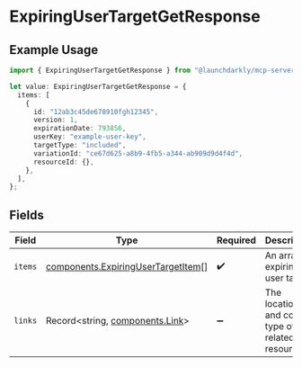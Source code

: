 # ExpiringUserTargetGetResponse

## Example Usage

```typescript
import { ExpiringUserTargetGetResponse } from "@launchdarkly/mcp-server/models/components";

let value: ExpiringUserTargetGetResponse = {
  items: [
    {
      id: "12ab3c45de678910fgh12345",
      version: 1,
      expirationDate: 793856,
      userKey: "example-user-key",
      targetType: "included",
      variationId: "ce67d625-a8b9-4fb5-a344-ab909d9d4f4d",
      resourceId: {},
    },
  ],
};
```

## Fields

| Field                                                                                    | Type                                                                                     | Required                                                                                 | Description                                                                              |
| ---------------------------------------------------------------------------------------- | ---------------------------------------------------------------------------------------- | ---------------------------------------------------------------------------------------- | ---------------------------------------------------------------------------------------- |
| `items`                                                                                  | [components.ExpiringUserTargetItem](../../models/components/expiringusertargetitem.md)[] | :heavy_check_mark:                                                                       | An array of expiring user targets                                                        |
| `links`                                                                                  | Record<string, [components.Link](../../models/components/link.md)>                       | :heavy_minus_sign:                                                                       | The location and content type of related resources                                       |